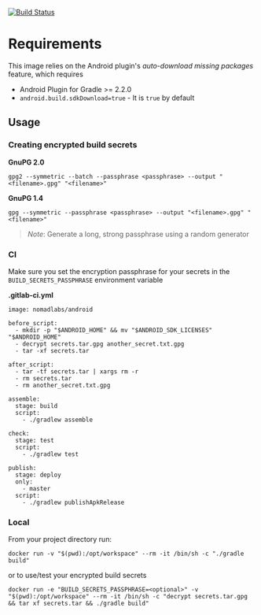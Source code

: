 [![Build Status](https://travis-ci.org/nomadlabs-com/android-docker.svg?branch=master)](https://travis-ci.org/nomadlabs-com/android-docker)

# Requirements

This image relies on the Android plugin's _auto-download missing packages_ feature, which requires

* Android Plugin for Gradle >= 2.2.0
* `android.build.sdkDownload=true` - It is `true` by default

## Usage

### Creating encrypted build secrets

**GnuPG 2.0**

    gpg2 --symmetric --batch --passphrase <passphrase> --output "<filename>.gpg" "<filename>"

**GnuPG 1.4**

    gpg --symmetric --passphrase <passphrase> --output "<filename>.gpg" "<filename>"

> _Note_: Generate a long, strong passphrase using a random generator

### CI

Make sure you set the encryption passphrase for your secrets in the `BUILD_SECRETS_PASSPHRASE` environment variable

**.gitlab-ci.yml**

    image: nomadlabs/android

    before_script:
      - mkdir -p "$ANDROID_HOME" && mv "$ANDROID_SDK_LICENSES" "$ANDROID_HOME"
      - decrypt secrets.tar.gpg another_secret.txt.gpg
      - tar -xf secrets.tar

    after_script:
      - tar -tf secrets.tar | xargs rm -r
      - rm secrets.tar
      - rm another_secret.txt.gpg

    assemble:
      stage: build
      script:
        - ./gradlew assemble
    
    check:
      stage: test
      script:
        - ./gradlew test

    publish:
      stage: deploy
      only:
        - master
      script:
        - ./gradlew publishApkRelease

### Local

From your project directory run:

    docker run -v "$(pwd):/opt/workspace" --rm -it /bin/sh -c "./gradle build"

or to use/test your encrypted build secrets

    docker run -e "BUILD_SECRETS_PASSPHRASE=<optional>" -v "$(pwd):/opt/workspace" --rm -it /bin/sh -c "decrypt secrets.tar.gpg && tar xf secrets.tar && ./gradle build"

